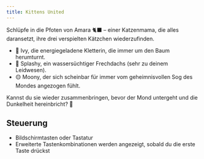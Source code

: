 ```yaml
---
title: Kittens United
---
```


Schlüpfe in die Pfoten von Amara 🐈‍⬛ – einer Katzenmama, die alles daransetzt, ihre drei verspielten Kätzchen wiederzufinden.

- 💚 Ivy, die energiegeladene Kletterin, die immer um den Baum herumturnt.
- 🔷 Splashy, ein wassersüchtiger Frechdachs (sehr zu deinem Leidwesen).
- 🟡 Moony, der sich scheinbar für immer vom geheimnisvollen Sog des Mondes angezogen fühlt.

Kannst du sie wieder zusammenbringen, bevor der Mond untergeht und die Dunkelheit hereinbricht? 🌙

## Steuerung

- Bildschirmtasten oder Tastatur
- Erweiterte Tastenkombinationen werden angezeigt, sobald du die erste Taste drückst
